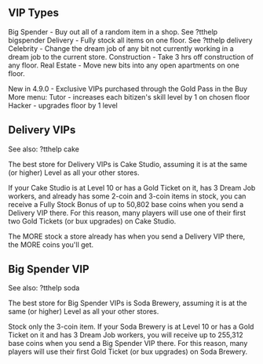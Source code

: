 ## VIP Types

Big Spender - Buy out all of a random item in a shop.  See ?tthelp bigspender
Delivery - Fully stock all items on one floor.  See ?tthelp delivery
Celebrity - Change the dream job of any bit not currently working in a dream job to the current store.
Construction - Take 3 hrs off construction of any floor.
Real Estate - Move new bits into any open apartments on one floor.

New in 4.9.0 - Exclusive VIPs purchased through the Gold Pass in the Buy More menu:
Tutor - increases each bitizen's skill level by 1 on chosen floor
Hacker - upgrades floor by 1 level

## Delivery VIPs

See also:
?tthelp cake

The best store for Delivery VIPs is Cake Studio, assuming it is at the same (or higher) Level as all your other stores.

If your Cake Studio is at Level 10 or has a Gold Ticket on it, has 3 Dream Job workers, and already has some 2-coin and 3-coin items in stock, you can receive a Fully Stock Bonus of up to 50,802 base coins when you send a Delivery VIP there. For this reason, many players will use one of their first two Gold Tickets (or bux upgrades) on Cake Studio.

The MORE stock a store already has when you send a Delivery VIP there, the MORE coins you'll get.

## Big Spender VIP

See also:
?tthelp soda

The best store for Big Spender VIPs is Soda Brewery, assuming it is at the same (or higher) Level as all your other stores.

Stock only the 3-coin item. If your Soda Brewery is at Level 10 or has a Gold Ticket on it and has 3 Dream Job workers, you will receive up to 255,312 base coins when you send a Big Spender VIP there. For this reason, many players will use their first Gold Ticket (or bux upgrades) on Soda Brewery.
